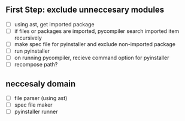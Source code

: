 ## First Step: exclude unneccesary modules
* [ ] using ast, get imported package
* [ ] if files or packages are imported, pycompiler search imported item recursively
* [ ] make spec file for pyinstaller and exclude non-imported package
* [ ] run pyinstaller
* [ ] on running pycompiler, recieve command option for pyinstaller
* [ ] recompose path?

## neccesaly domain
* [ ] file parser (using ast)
* [ ] spec file maker
* [ ] pyinstaller runner